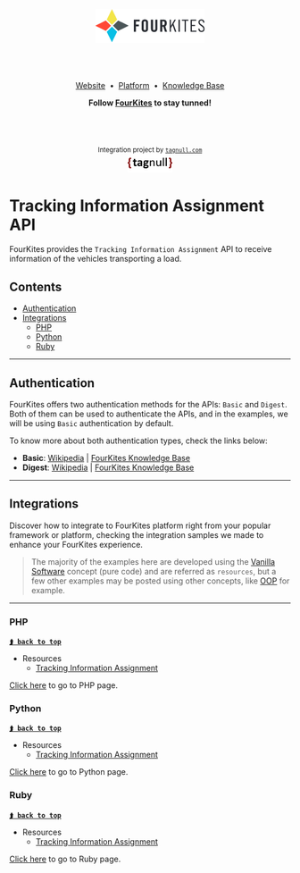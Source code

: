 <div align="center">
	<img src="./assets/images/logos/fourkites.png?2cb35fd53dc47d5d8e5d5a1a8289c1eb010be8dc" alt="FourKites">
	<br>
	<br>
    <br>
    <br>
    <p>
        <a href="https://www.fourkites.com" target="_blank">Website</a>&nbsp;&nbsp;&bull;&nbsp;
        <a href="https://app.fourkites.com" target="_blank">Platform</a>&nbsp;&nbsp;&bull;&nbsp;
        <a href="https://support.fourkites.com/hc/en-us" target="_blank">Knowledge Base</a>
    </p>
    <p>
        <b>Follow <a href="https://twitter.com/FourKites" target="_blank">FourKites</a> to stay tunned!</b>
    </p>
	<br>
	<br>
	<p>
        <sub>Integration project by <a href="https://tagnull.com" target="_blank"><code>tagnull.com</code></a></sub>
        <br>
        <a href="https://tagnull.com" target="_blank">
            <img src="./assets/images/logos/tagnull.png?9094935c2fdc3f852ce367c5ef995ee18cec2d93" width="80" alt="Tagnull">
        </a>
	</p>
</div>

# Tracking Information Assignment API
FourKites provides the `Tracking Information Assignment` API to receive information of the vehicles transporting a load.

## Contents
- [Authentication](#authentication)
- [Integrations](#integrations)
	- [PHP](#php)
    - [Python](#python)
    - [Ruby](#ruby)

---

## Authentication
FourKites offers two authentication methods for the APIs: `Basic` and `Digest`.
Both of them can be used to authenticate the APIs, and in the examples, we will be using `Basic` authentication by default.

To know more about both authentication types, check the links below:
 - **Basic**: [Wikipedia](https://en.wikipedia.org/wiki/Basic_access_authentication "Basic access authentication - Wikipedia") | [FourKites Knowledge Base](https://support.fourkites.com/hc/en-us/articles/115007778968-HTTP-Basic-Authentication "HTTP Basic Authentication")
 - **Digest**: [Wikipedia](https://en.wikipedia.org/wiki/Digest_access_authentication "Digest access authentication - Wikipedia") | [FourKites Knowledge Base](https://support.fourkites.com/hc/en-us/articles/115007621867-Nonce-Authentication "Nonce Authentication")

---

## Integrations
Discover how to integrate to FourKites platform right from your popular framework or platform, checking the integration samples we made to enhance your FourKites experience.

> The majority of the examples here are developed using the [Vanilla Software](https://en.wikipedia.org/wiki/Vanilla_software "Vanilla software - Wikipedia") concept (pure code) and are referred as `resources`, but a few other examples may be posted using other concepts, like [OOP](https://en.wikipedia.org/wiki/Object-oriented_programming "Object-oriented programming - Wikipedia") for example.

---

### PHP
**[` ⮭ back to top `](#)**

* Resources
    * [Tracking Information Assignment](./PHP#Tracking-Information-Assignment)

[Click here](./PHP) to go to PHP page.

### Python
**[` ⮭ back to top `](#)**

* Resources
    * [Tracking Information Assignment](./Python#Tracking-Information-Assignment)

[Click here](./Python) to go to Python page.

### Ruby
**[` ⮭ back to top `](#)**

* Resources
    * [Tracking Information Assignment](./Ruby#Tracking-Information-Assignment)

[Click here](./Ruby) to go to Ruby page.